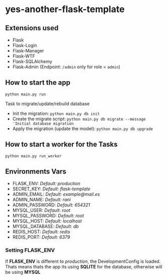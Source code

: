 # yes-another-flask-template

## Extensions used
* Flask
* Flask-Login
* Flask-Manager
* Flask-WTF
* Flask-SQLAlchemy
* Flask-Admin (Endpoint: `/admin` only for role = `admin`)

## How to start the app
`python main.py run`

Task to migrate/update/rebuild database
* Init the migration: `python main.py db init`
* Create the migrate script: `python main.py db migrate --message 'Initial database migration`
* Apply the migration (update the model): `python main.py db upgrade`

## How to start a worker for the Tasks
`python main.py run_worker`

## Environments Vars

* FLASK_ENV: _Default: production_
* SECRET_KEY: _Default: flask-template_
* ADMIN_EMAIL: _Default: example@mail.es_
* ADMIN_NAME: _Default: rani_
* ADMIN_PASSWORD: _Default: 654321_
* MYSQL_USER: _Default: root_
* MYSQL_PASSWORD: _Default: root_
* MYSQL_HOST: _Default: localhost_
* MYSQL_DATABASE: _Default: db_
* REDIS_HOST: _Default: redis_
* REDIS_PORT: _Default: 6379_

### Setting FLASK_ENV
If __FLASK_ENV__ is different to _production_, the DevelopmentConfig is loaded. Thats means thats the app its using __SQLITE__ for the database, otherwise will be using __MYSQL__